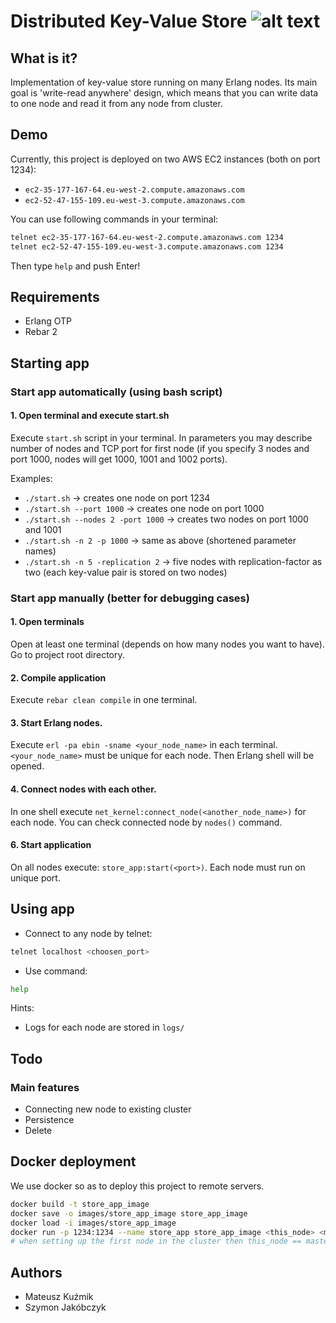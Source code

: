 # Distributed Key-Value Store ![alt text](https://travis-ci.org/mkuzmik/distributed-key-value-store.svg?branch=master)

## What is it?
Implementation of key-value store running on many Erlang nodes. Its main goal is 'write-read anywhere' design, which means that you can write data to one node and read it from any node from cluster.

## Demo

Currently, this project is deployed on two AWS EC2 instances (both on port 1234):
- `ec2-35-177-167-64.eu-west-2.compute.amazonaws.com`
- `ec2-52-47-155-109.eu-west-3.compute.amazonaws.com`

You can use following commands in your terminal:
```bash
telnet ec2-35-177-167-64.eu-west-2.compute.amazonaws.com 1234
telnet ec2-52-47-155-109.eu-west-3.compute.amazonaws.com 1234
```

Then type `help` and push Enter!

## Requirements
- Erlang OTP
- Rebar 2

## Starting app

### Start app automatically (using bash script)

#### 1. Open terminal and execute start.sh

Execute `start.sh` script in your terminal. In parameters you may describe number of nodes and  TCP port for first node
(if you specify 3 nodes and port 1000, nodes will get 1000, 1001 and 1002 ports).

Examples:

- `./start.sh`  -> creates one node on port 1234
- `./start.sh --port 1000`  -> creates one node on port 1000
- `./start.sh --nodes 2 -port 1000`  -> creates two nodes on port 1000 and 1001
- `./start.sh -n 2 -p 1000`  -> same as above (shortened parameter names)
- `./start.sh -n 5 -replication 2`  -> five nodes with replication-factor as two (each key-value pair is stored on two nodes)

### Start app manually (better for debugging cases)

#### 1. Open terminals
Open at least one terminal (depends on how many nodes you want to have). Go to project root directory.

#### 2. Compile application
Execute `rebar clean compile` in one terminal.

#### 3. Start Erlang nodes.
Execute `erl -pa ebin -sname <your_node_name>` in each terminal. `<your_node_name>` must be unique for each node. Then Erlang shell will be opened.

#### 4. Connect nodes with each other.
In one shell execute `net_kernel:connect_node(<another_node_name>)` for each node. You can check connected node by `nodes()` command.

#### 6. Start application
On all nodes execute: `store_app:start(<port>)`. Each node must run on unique port.

## Using app

- Connect to any node by telnet: 
```bash
telnet localhost <choosen_port>
```
- Use command:
```bash
help
```

Hints:
- Logs for each node are stored in `logs/`


## Todo

### Main features
- Connecting new node to existing cluster
- Persistence
- Delete

## Docker deployment
We use docker so as to deploy this project to remote servers.

```bash
docker build -t store_app_image
docker save -o images/store_app_image store_app_image
docker load -i images/store_app_image
docker run -p 1234:1234 --name store_app store_app_image <this_node> <master_node> 
# when setting up the first node in the cluster then this_node == master_node
```

## Authors
- Mateusz Kuźmik
- Szymon Jakóbczyk